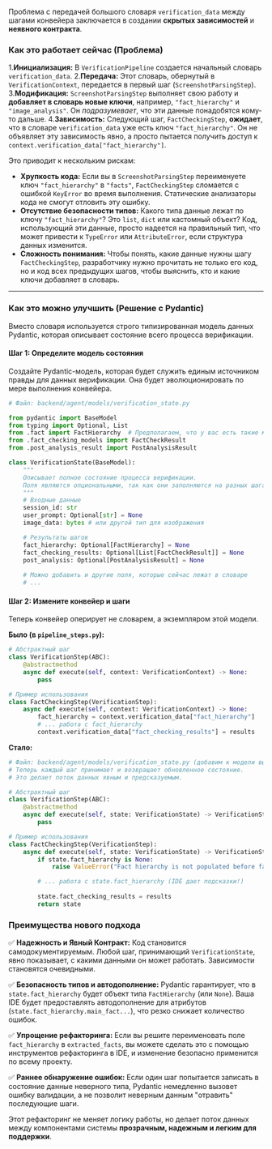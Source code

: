 Проблема с передачей большого словаря `verification_data` между шагами конвейера заключается в создании **скрытых зависимостей** и **неявного контракта**.

### **Как это работает сейчас (Проблема)**

1.**Инициализация:** В `VerificationPipeline` создается начальный словарь `verification_data`.
2.**Передача:** Этот словарь, обернутый в `VerificationContext`, передается в первый шаг (`ScreenshotParsingStep`).
3.**Модификация:** `ScreenshotParsingStep` выполняет свою работу и **добавляет в словарь новые ключи**, например, `"fact_hierarchy"` и `"image_analysis"`. Он *подразумевает*, что эти данные понадобятся кому-то дальше.
4.**Зависимость:** Следующий шаг, `FactCheckingStep`, **ожидает**, что в словаре `verification_data` уже есть ключ `"fact_hierarchy"`. Он не объявляет эту зависимость явно, а просто пытается получить доступ к `context.verification_data["fact_hierarchy"]`.

Это приводит к нескольким рискам:

* **Хрупкость кода:** Если вы в `ScreenshotParsingStep` переименуете ключ `"fact_hierarchy"` в `"facts"`, `FactCheckingStep` сломается с ошибкой `KeyError` во время выполнения. Статические анализаторы кода не смогут отловить эту ошибку.
* **Отсутствие безопасности типов:** Какого типа данные лежат по ключу `"fact_hierarchy"`? Это `list`, `dict` или кастомный объект? Код, использующий эти данные, просто надеется на правильный тип, что может привести к `TypeError` или `AttributeError`, если структура данных изменится.
* **Сложность понимания:** Чтобы понять, какие данные нужны шагу `FactCheckingStep`, разработчику нужно прочитать не только его код, но и код всех предыдущих шагов, чтобы выяснить, кто и какие ключи добавляет в словарь.

-----

### **Как это можно улучшить (Решение с Pydantic)**

Вместо словаря используется строго типизированная модель данных Pydantic, которая описывает состояние всего процесса верификации.

#### **Шаг 1: Определите модель состояния**

Создайте Pydantic-модель, которая будет служить единым источником правды для данных верификации. Она будет эволюционировать по мере выполнения конвейера.

```python
# Файл: backend/agent/models/verification_state.py

from pydantic import BaseModel
from typing import Optional, List
from .fact import FactHierarchy  # Предполагаем, что у вас есть такие модели
from .fact_checking_models import FactCheckResult
from .post_analysis_result import PostAnalysisResult

class VerificationState(BaseModel):
    """
    Описывает полное состояние процесса верификации.
    Поля являются опциональными, так как они заполняются на разных шагах.
    """
    # Входные данные
    session_id: str
    user_prompt: Optional[str] = None
    image_data: bytes # или другой тип для изображения

    # Результаты шагов
    fact_hierarchy: Optional[FactHierarchy] = None
    fact_checking_results: Optional[List[FactCheckResult]] = None
    post_analysis: Optional[PostAnalysisResult] = None
    
    # Можно добавить и другие поля, которые сейчас лежат в словаре
    # ...
```

#### **Шаг 2: Измените конвейер и шаги**

Теперь конвейер оперирует не словарем, а экземпляром этой модели.

**Было (в `pipeline_steps.py`):**

```python
# Абстрактный шаг
class VerificationStep(ABC):
    @abstractmethod
    async def execute(self, context: VerificationContext) -> None:
        pass

# Пример использования
class FactCheckingStep(VerificationStep):
    async def execute(self, context: VerificationContext) -> None:
        fact_hierarchy = context.verification_data["fact_hierarchy"]
        # ... работа с fact_hierarchy
        context.verification_data["fact_checking_results"] = results
```

**Стало:**

```python
# Файл: backend/agent/models/verification_state.py (добавим к модели выше)
# Теперь каждый шаг принимает и возвращает обновленное состояние.
# Это делает поток данных явным и предсказуемым.

# Абстрактный шаг
class VerificationStep(ABC):
    @abstractmethod
    async def execute(self, state: VerificationState) -> VerificationState:
        pass

# Пример использования
class FactCheckingStep(VerificationStep):
    async def execute(self, state: VerificationState) -> VerificationState:
        if state.fact_hierarchy is None:
            raise ValueError("Fact hierarchy is not populated before fact checking.")

        # ... работа с state.fact_hierarchy (IDE дает подсказки!)
        
        state.fact_checking_results = results
        return state
```

### **Преимущества нового подхода**

✅ **Надежность и Явный Контракт:** Код становится самодокументируемым. Любой шаг, принимающий `VerificationState`, явно показывает, с какими данными он может работать. Зависимости становятся очевидными.

✅ **Безопасность типов и автодополнение:** Pydantic гарантирует, что в `state.fact_hierarchy` будет объект типа `FactHierarchy` (или `None`). Ваша IDE будет предоставлять автодополнение для атрибутов (`state.fact_hierarchy.main_fact...`), что резко снижает количество ошибок.

✅ **Упрощение рефакторинга:** Если вы решите переименовать поле `fact_hierarchy` в `extracted_facts`, вы можете сделать это с помощью инструментов рефакторинга в IDE, и изменение безопасно применится по всему проекту.

✅ **Раннее обнаружение ошибок:** Если один шаг попытается записать в состояние данные неверного типа, Pydantic немедленно вызовет ошибку валидации, а не позволит неверным данным "отравить" последующие шаги.

Этот рефакторинг не меняет логику работы, но делает поток данных между компонентами системы **прозрачным, надежным и легким для поддержки**.
